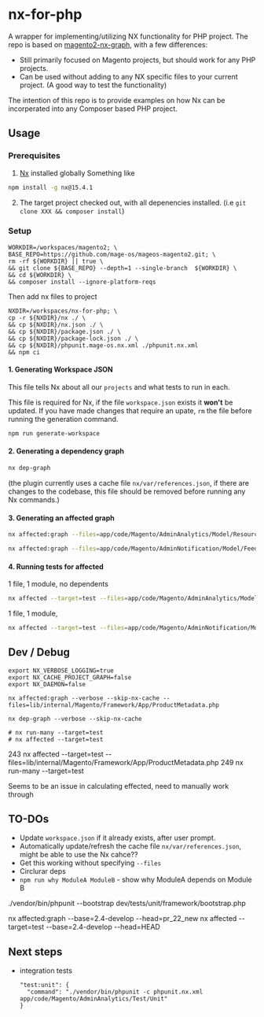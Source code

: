 # nx-for-php
A wrapper for implementing/utilizing NX functionality for PHP project.
The repo is based on [magento2-nx-graph](https://github.com/damienwebdev/magento2-nx-graph), with a few differences:
- Still primarily focused on Magento projects, but should work for any PHP projects.
- Can be used without adding to any NX specific files to your current project. (A good way to test the functionality)

The intention of this repo is to provide examples on how Nx can be incorperated into any Composer based PHP project.

## Usage

### Prerequisites 
1. [Nx](https://nx.dev/) installed globally
  Something like
  ```bash
  npm install -g nx@15.4.1
  ```
2. The target project checked out, with all depenencies installed. (i.e `git clone XXX && composer install`)


### Setup
```
WORKDIR=/workspaces/magento2; \
BASE_REPO=https://github.com/mage-os/mageos-magento2.git; \
rm -rf ${WORKDIR} || true \
&& git clone ${BASE_REPO} --depth=1 --single-branch  ${WORKDIR} \
&& cd ${WORKDIR} \
&& composer install --ignore-platform-reqs
```
Then add nx files to project
```
NXDIR=/workspaces/nx-for-php; \
cp -r ${NXDIR}/nx ./ \
&& cp ${NXDIR}/nx.json ./ \
&& cp ${NXDIR}/package.json ./ \
&& cp ${NXDIR}/package-lock.json ./ \
&& cp ${NXDIR}/phpunit.mage-os.nx.xml ./phpunit.nx.xml
&& npm ci
```

#### 1. Generating Workspace JSON
This file tells Nx about all our `projects` and what tests to run in each.

This file is required for Nx, if the file `workspace.json` exists it **won't** be updated.
If you have made changes that require an upate, `rm` the file before running the generation command.

```bash
npm run generate-workspace
```

#### 2. Generating a dependency graph
```bash
nx dep-graph
```
(the plugin currently uses a cache file `nx/var/references.json`, if there are changes to the codebase, this file should be removed before running any Nx commands.)

#### 3. Generating an affected graph

```bash
nx affected:graph --files=app/code/Magento/AdminAnalytics/Model/ResourceModel/Viewer/Logger.php
```

```bash
nx affected:graph --files=app/code/Magento/AdminNotification/Model/Feed.php
```

#### 4. Running tests for affected

1 file, 1 module, no dependents
```bash
nx affected --target=test --files=app/code/Magento/AdminAnalytics/Model/ResourceModel/Viewer/Logger.php
```

1 file, 1 module, 
```bash
nx affected --target=test --files=app/code/Magento/AdminNotification/Model/Feed.php
```

## Dev / Debug
```
export NX_VERBOSE_LOGGING=true
export NX_CACHE_PROJECT_GRAPH=false
export NX_DAEMON=false

nx affected:graph --verbose --skip-nx-cache --files=lib/internal/Magento/Framework/App/ProductMetadata.php

nx dep-graph --verbose --skip-nx-cache
```

```
# nx run-many --target=test
# nx affected --target=test
```
243   nx affected --target=test --files=lib/internal/Magento/Framework/App/ProductMetadata.php
249   nx run-many --target=test



Seems to be an issue in calculating effected, need to manually work through



## TO-DOs
- Update `workspace.json` if it already exists, after user prompt.
- Automatically update/refresh the cache file `nx/var/references.json`, might be able to use the Nx cahce??
- Get this working without specifying `--files`
- Circlurar deps
- `npm run why ModuleA ModuleB` - show why ModuleA depends on Module B



./vendor/bin/phpunit --bootstrap dev/tests/unit/framework/bootstrap.php



nx affected:graph --base=2.4-develop --head=pr_22_new 
nx affected --target=test --base=2.4-develop --head=HEAD



## Next steps
- integration tests
  ```
  "test:unit": {
    "command": "./vendor/bin/phpunit -c phpunit.nx.xml app/code/Magento/AdminAnalytics/Test/Unit"
  }
  ```